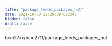 ```yaml
---
title: "package_feeds_packages_nut"
date: 2021-10-30 22:28:09.622343
hidden: false
draft: false
---
```


bcm27xx/bcm2711/package_feeds_packages_nut

